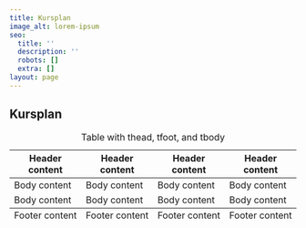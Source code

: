 ```yaml
---
title: Kursplan
image_alt: lorem-ipsum
seo:
  title: ''
  description: ''
  robots: []
  extra: []
layout: page
---
```


## Kursplan

<div class="responsive-table">
  <table>
      <caption>Table with thead, tfoot, and tbody</caption>
    <thead>
      <tr>
        <th>Header content</th>
        <th>Header content</th>
        <th>Header content</th>
        <th>Header content</th>
      </tr>
    </thead>
    <tbody>
      <tr>
        <td>Body content</td>
        <td>Body content</td>
        <td>Body content</td>
        <td>Body content</td>
      </tr>
      <tr>
        <td>Body content</td>
        <td>Body content</td>
        <td>Body content</td>
        <td>Body content</td>
      </tr>
    </tbody>
    <tfoot>
      <tr>
        <td>Footer content</td>
        <td>Footer content</td>
    <td>Footer content</td>
    <td>Footer content</td>
      </tr>
    </tfoot>
  </table>
</div>